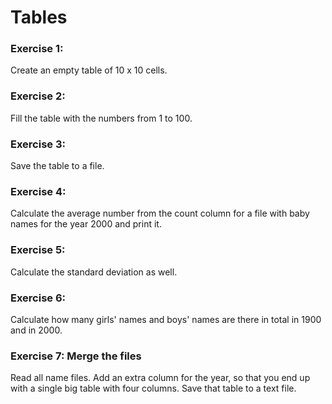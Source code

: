 
# Tables

### Exercise 1: 
Create an empty table of 10 x 10 cells.

### Exercise 2: 
Fill the table with the numbers from 1 to 100.

### Exercise 3: 
Save the table to a file.


### Exercise 4: 
Calculate the average number from the count column for a file with baby names for the year 2000 and print it.

### Exercise 5:
Calculate the standard deviation as well.

### Exercise 6:
Calculate how many girls' names and boys' names are there in total in 1900 and in 2000.

### Exercise 7: Merge the files
Read all name files. Add an extra column for the year, so that you end up with a single big table with four columns. Save that table to a text file.
